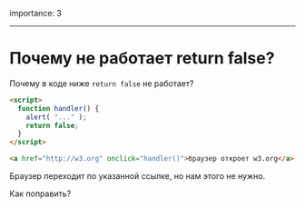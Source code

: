 importance: 3

---

# Почему не работает return false?

Почему в коде ниже `return false` не работает?

```html autorun run
<script>
  function handler() {
    alert( "..." );
    return false;
  }
</script>

<a href="http://w3.org" onclick="handler()">браузер откроет w3.org</a>
```

Браузер переходит по указанной ссылке, но нам этого не нужно.

Как поправить?
